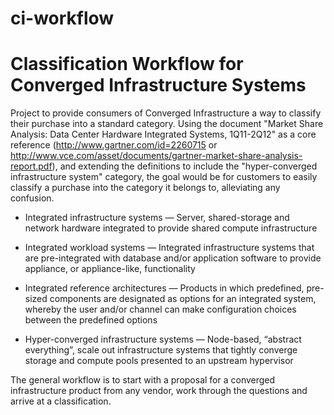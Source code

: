 ci-workflow
===========

# Classification Workflow for Converged Infrastructure Systems

Project to provide consumers of Converged Infrastructure a way to classify their purchase into a standard category. Using the document "Market Share Analysis: Data Center Hardware Integrated Systems, 1Q11-2Q12" as a core reference (http://www.gartner.com/id=2260715 or http://www.vce.com/asset/documents/gartner-market-share-analysis-report.pdf), and extending the definitions to include the "hyper-converged infrastructure system" category, the goal would be for customers to easily classify a purchase into the category it belongs to, alleviating any confusion.

+ Integrated infrastructure systems — Server, shared-storage and network hardware integrated to provide shared compute infrastructure

+ Integrated workload systems — Integrated infrastructure systems that are pre-integrated with database and/or application software to provide appliance, or appliance-like, functionality

+ Integrated reference architectures — Products in which predefined, pre-sized components are designated as options for an integrated system, whereby the user and/or channel can make configuration choices between the predefined options

+ Hyper-converged infrastructure systems — Node-based, “abstract everything”, scale out infrastructure systems that tightly converge storage and compute pools presented to an upstream hypervisor

The general workflow is to start with a proposal for a converged infrastructure product from any vendor, work through the questions and arrive at a classification. 
